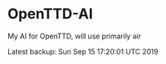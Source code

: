 # OpenTTD-AI
My AI for OpenTTD, will use primarily air

Latest backup: Sun Sep 15 17:20:01 UTC 2019
